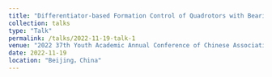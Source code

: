 ```yaml
---
title: "Differentiator-based Formation Control of Quadrotors with Bearing-only Measurements"
collection: talks
type: "Talk"
permalink: /talks/2022-11-19-talk-1
venue: "2022 37th Youth Academic Annual Conference of Chinese Association of Automation"
date: 2022-11-19
location: "Beijing，China"
---
```


